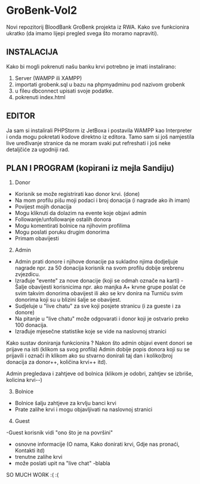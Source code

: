 # GroBenk-Vol2
Novi repozitorij BloodBank GroBenk projekta iz RWA.
Kako sve funkcionira ukratko (da imamo lijepi pregled svega što moramo napraviti).

INSTALACIJA
------------
Kako bi mogli pokrenuti našu banku krvi potrebno je imati instalirano:
1. Server (WAMPP ili XAMPP)
2. importati grobenk.sql u bazu na phpmyadminu pod nazivom grobenk
2. u fileu dbconnect upisati svoje podatke.
3. pokrenuti index.html

EDITOR
-------
Ja sam si instalirali PHPStorm iz JetBoxa i postavila WAMPP kao Interpreter i onda mogu pokretati kodove direktno iz editora.
Tamo sam si još namjestila live uređivanje stranice da ne moram svaki put refreshati i još neke detaljčiće za ugodniji rad.

PLAN I PROGRAM (kopirani iz mejla Sandiju)
---------------

1. Donor
- Korisnik se može registrirati kao donor krvi. (done)
- Na mom profilu pišu moji podaci i broj donacija (i nagrade ako ih imam)
- Povijest mojih donacija
- Mogu kliknuti da dolazim na evente koje objavi admin
- Followanje/unfollowanje ostalih donora
- Mogu komentirati bolnice na njihovim profilima
- Mogu poslati poruku drugim donorima
- Primam obavijesti

2. Admin
- Admin prati donore i njihove donacije pa sukladno njima dodjeljuje
nagrade npr. za 50 donacija korisnik na svom profilu dobije srebrenu
zvjezdicu.
- Izrađuje "evente" za nove donacije (koji se odmah označe na karti) -
Šalje obavijesti korisnicima npr. ako manjka A+ krvne grupe poslat će svim
takvim donorima obavijest ili ako se krv donira na Turniću svim donorima
koji su u blizini šalje se obavijest.
- Sudjeluje u "live chatu" za sve koji posjete stranicu (i za gueste i za
donore)
- Na pitanje u "live chatu" može odgovarati i donor koji je ostvario preko
100 donacija.
- Izrađuje mjesečne statistike koje se vide na naslovnoj stranici

Kako sustav doniranja funkcionira ? 
Nakon što admin objavi event donori se prijave na isti (klikom sa svog profila)
Admin dobije popis donora koji su se prijavili i označi ih klikom ako su stvarno donirali taj dan i koliko(broj donacija za donor++,
količina krvi++ itd).

Admin pregledava i zahtjeve od bolnica (klikom je odobri, zahtjev se izbriše, kolicina krvi--)


3. Bolnice
- Bolnice šalju zahtjeve za krvlju banci krvi
- Prate zalihe krvi i mogu objavljivati na naslovnoj stranici

4. Guest

-Guest korisnik vidi "ono što je na površini"
- osnovne informacije (O nama, Kako donirati krvi, Gdje nas pronaći,
Kontakti itd)
- trenutne zalihe krvi
- može poslati upit na "live chat"
-blabla

SO MUCH WORK :( :(

